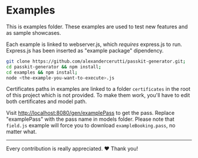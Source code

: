 # Examples

This is examples folder. These examples are used to test new features and as sample showcases.

Each example is linked to webserver.js, which *requires* express.js to run.
Express.js has been inserted as "example package" dipendency.

```sh
git clone https://github.com/alexandercerutti/passkit-generator.git;
cd passkit-generator && npm install;
cd examples && npm install;
node <the-example-you-want-to-execute>.js
```

Certificates paths in examples are linked to a folder `certificates` in the root of this project which is not provided.
To make them work, you'll have to edit both certificates and model path.

Visit [http://localhost:8080/gen/examplePass](http://localhost:8080/gen/examplePass) to get the pass. Replace "examplePass" with the pass name in models folder.
Please note that `field.js` example will force you to download `exampleBooking.pass`, no matter what.
___

Every contribution is really appreciated. ❤️ Thank you!
